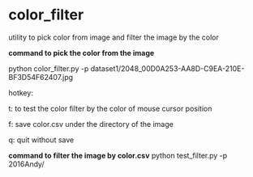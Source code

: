 # color_filter
utility to pick color from image and filter the image by the color

**command to pick the color from the image**

python color_filter.py -p dataset1/2048_00D0A253-AA8D-C9EA-210E-BF3D54F62407.jpg 

hotkey:

t: to test the color filter by the color of mouse cursor position

f: save color.csv under the directory of the image

q: quit without save

**command to filter the image by color.csv**
python test_filter.py -p 2016Andy/
